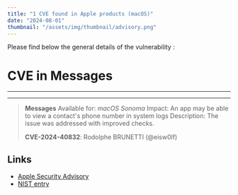 ```yaml
---
title: "1 CVE found in Apple products (macOS)"
date: "2024-08-01"
thumbnail: "/assets/img/thumbnail/advisory.png"
---
```

Please find below the general details of the vulnerability :


# CVE in Messages
---

---
> **Messages**
> Available for: *macOS Sonoma*
> Impact: An app may be able to view a contact\'s phone number in system logs
> Description: The issue was addressed with improved checks.
>
> **CVE-2024-40832**: Rodolphe BRUNETTI (@eisw0lf)


## Links
- [Apple Security Advisory](https://support.apple.com/en-us/120911)
- [NIST entry](https://nvd.nist.gov/vuln/detail/CVE-2024-40832)
